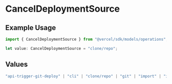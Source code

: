 # CancelDeploymentSource

## Example Usage

```typescript
import { CancelDeploymentSource } from "@vercel/sdk/models/operations";

let value: CancelDeploymentSource = "clone/repo";
```

## Values

```typescript
"api-trigger-git-deploy" | "cli" | "clone/repo" | "git" | "import" | "import/repo" | "redeploy"
```